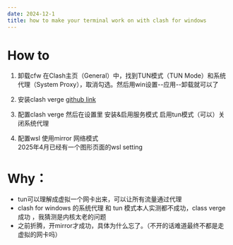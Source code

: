 ```yaml
---
date: 2024-12-1
title: how to make your terminal work on with clash for windows
---
```

# How to

1.  卸载cfw
在Clash主页（General）中，找到TUN模式（TUN Mode）和系统代理（System Proxy），取消勾选。然后用win设置--应用--卸载就可以了
2. 安装clash verge
[github link](https://github.com/clash-verge-rev/clash-verge-rev/)

3. 配置clash verge
然后在设置里 安装&启用服务模式 启用tun模式（可以）关闭系统代理

4. 配置wsl
使用mirror 网络模式  
2025年4月已经有一个图形页面的wsl setting

# Why：
* tun可以理解成虚拟一个网卡出来，可以让所有流量通过代理
* clash for windows 的系统代理 和 tun 模式本人实测都不成功，class verge 成功 ，我猜测是内核太老的问题
* 之前折腾，开mirror才成功，具体为什么忘了。（不开的话难道最终不都是走虚拟的网卡吗）

